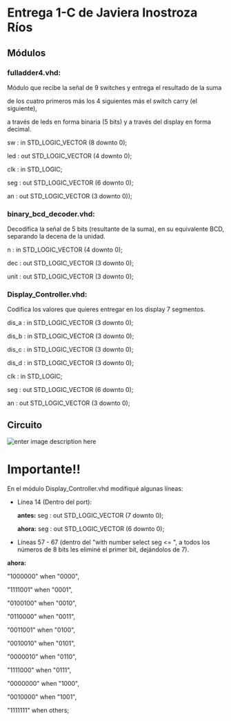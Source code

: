 # Entrega 1-C de Javiera Inostroza Ríos

## Módulos

### fulladder4.vhd:
	   
Módulo que recibe la señal de 9 switches y entrega el resultado de la suma 
	   
de los cuatro primeros más los 4 siguientes más el switch carry (el siguiente), 
	   
a través de leds en forma binaria (5 bits) y a través del display en forma decimal. 
	   
           

sw : in STD_LOGIC_VECTOR (8 downto 0);
           
led : out STD_LOGIC_VECTOR (4 downto 0);
           
clk : in STD_LOGIC;
           
seg : out STD_LOGIC_VECTOR (6 downto 0);
           
an : out STD_LOGIC_VECTOR (3 downto 0));




### binary_bcd_decoder.vhd:

	
Decodifica la señal de 5 bits (resultante de la suma), en su equivalente BCD, separando la decena de la unidad.

	 
n       : in  STD_LOGIC_VECTOR (4 downto 0);
	 
dec : out STD_LOGIC_VECTOR (3 downto 0);
	 
unit    : out STD_LOGIC_VECTOR (3 downto 0);
           


### Display_Controller.vhd:
	
Codifica los valores que quieres entregar en los display 7 segmentos.
	
        
dis_a       : in   STD_LOGIC_VECTOR (3 downto 0);
        
dis_b       : in   STD_LOGIC_VECTOR (3 downto 0);
        
dis_c       : in   STD_LOGIC_VECTOR (3 downto 0);
        
dis_d       : in   STD_LOGIC_VECTOR (3 downto 0);
        
clk         : in   STD_LOGIC;
        
seg         : out  STD_LOGIC_VECTOR (6 downto 0);
        
an          : out  STD_LOGIC_VECTOR (3 downto 0);



## Circuito



![enter image description here](https://www.draw.io/?lightbox=1&highlight=0000ff&edit=_blank&layers=1&nav=1&title=Untitled%20Diagram.drawio#R7V1dk5s2FP01O5M%2bZAdJiI/HdLcfD%2b0003Sm6VOGrInNlDVbzMbe/PqCAdtcvIsiJF0ZNg9Zg42Mdc7Vvbr3SFyxm/vdL3n0sPo9W8TpFXUWuyt2e0UpodQp/1RnnuoznufWJ5Z5smg%2bdDzxIfkWNyeb65aPySLedD5YZFlaJA/dk3fZeh3fFZ1zUZ5n2%2b7HvmRp91sfomXcO/HhLkr7Z/9OFsWqPhtQ/3j%2b1zhZrtpvJl5Yv3MftR9ufslmFS2y7ckp9tMVu8mzrKhf3e9u4rTqvLZf6ut%2bfubdw43l8boQuSCmq%2bjDMni7zd2ChIuftn%2bs/3zbtPI1Sh%2bbH9zcbPHU9kB53w/Vyyy/Yj9uV0kRf3iI7qoz2xLy8tyquE/LI1K%2bzLMiKpJsXR6GTnnctB7nRbx79rbJoTNKFsXZfVzkT%2bVHmgt4yOtLGgIRtzneHuHgTRevTpBwm3NRQ4DloeVjH5Uvmm76ji5r8Xypz6pfnJQk%2bi36HKfvs03SdMrnrCiy%2b7JjDmSoemkRbVbxojmI0mRZffSu7J%2b46vIvSZreZGnV/WXT7Mv%2bX7fb269711xbZBUumyLP/j2wltTfuofyfresrPU6TkuTyasrr9Nsmdx9WkZFvDl5XV6TPcR5i%2bmeAlowdjoYs8DpYRyewZhrw1jALiaK8U4XyJ7XNWTm9EEOTBoyo8Mgx%2bvFu8qLlEfrbB13IYl3SfGxgbR6/U/1%2bpry5vB2d/Le7dPJwfs4T8rfUEF/e%2bzdeNFzRaBvy1vLHvO7%2bIUf9RwIA6Nley6P0xL3r937ONfzzTe8z5LyDg8Y%2bxQM1gyAV99/c9Wps4INkW5DkARFlC/jotfOngeHXz2CGt6r/Su3fxdwg2PbfzjS/kXNFssaPRg6yVojbMiwNboCEddlA%2bWrAsp3r3GhEgicLhsq1g1VCVFkU72GdCM1NvqxHinSRSqUtin%2bYju6cWIjcTofpfqoUSoqMXigarQdYJhuZrhamIE7f8EdMmgXUMq4JDOGvIRuagjMX16mxrq8gY%2bnBzU5eHt4JMf%2b6On0SJ4edbe8FLN7qPwAPptKO39/oCHd/PBV8cPp8sPHJohdMy55gsCGqGGCBMMEQS4MeNQHcx0a9ksD7hmwtWUU%2bBRjtZoKaBblApcsHcYzv9uQZ9ai%2bOho7Zkhl2IPucgE4UEX10CWIJBppgnCtQwe8y5HAEh9WW4MkUw3N8bG86KQ4qXVBkZn6cDJtBUri6xVzLxsjCdamxz0K1bleRnUGojHHbhTPS4QyWMTEtlHiRISO9ABjJR2ZiD/yQwPkR61iZHiRLI89%2bA7oPInyw8fBMKuY5YfhE41e3mi%2b0SpewBcpV0aqHu4hovMhI4NskQxvXioeg2ZRsr%2bPKJLLBMYEyogTJqo%2bkyX%2bMwFQxa6wvhQdJ4hyNokhi6MbLElxoSN1UPZOGFquIvmHKGQVFa/wRmqVo6ICNBfh4DvHAI8y1TGhI0tCopaLpo9wgBK2h5xRf%2bEjS3R2Y6Uq0oQ7obIOmPCxlbLrMcKpPukhcY98zScgCYii2kuGypQK5CVKEDzNKwnJWx07crCclOTgkDjhqNqyB0gmXZyjK4j2TiTQSYHlJzI6o0HnYV2doxdS2dryr6ZpNkSW0sLSqFvMV2GJqMX8VkrOcZOh6iiSK8hw5pjIrJ4ELtY4FonOiajV/JZGba5uCG9BzyzdEzPcWXHZPz6QVt1x9gU8RUJj3tcM06RSS4kxC5SAFBl1TiDNNPODqvUOFb6qrZgPzxkIc83oYRQVlbicuzZxAXIrLFTG8KkxPajgJSyIyV3cHWtRGTR5GUmQWou4eVQFanhYA7VuHDRnfqWU%2bqggg0ZRqq9b4tzEZTZJlzkAgmciQpadOlZKFyHhC5c5ALppomCrE21xGDogi5c1LSVAXJMXHMXyzkyqE2TrQUzjiu%2bEdnL4HUI%2bM6BHu5Khi5cHL0hgajlotkjDKCk7RFZSDz57QGYKokpI9jCxdEbBNiOFQX5HGnhYs88TScZRy%2bdtx4qkA%2bWLXJC8zStTeOj1Uc2VhU4agGLqtrKf4hkusnRZoEnNpPBJQcsWcsKFwedhXZ2jF6gZ2vOvp6k2RJbS6vSoG8xXmpUt12JdcJF5HSIMorAhkwLFz2BZBl2scCzT7jYPgpwWmFbTQY0zww2/JCO6amPLFz0xqaf7BUuIlMkVCRc7HHNOEVGS9OsDO1xvTIM7WXlOIM0086O6WfaFG2a2gugjBuyVcopK8MKLh7V46YGoJxPVgFEkZ%2bRcXiSs82kxHZVFxPyAFLKOjVGkTWm7Y3bQUpxLlmfjACbSknvnsp6Oy6aZsh0M5q40RYFwEo7NlAQMa5C9ulIhoiCevlQwYZMI2V/YhFuxocuQvbnK07TtqkeiJ7QNci%2bQG5wohhrEyASYpsG2Z9keq/mLpZrJKoeNU48XB2dL5Ddex0Cvm8IgNtDokuQ/akr8IiqvYxhQ8bNceorG4kqPRyh2BLk1oYnixVIwUgrkHvWaToFHYzN5diOFCg2yooVoHGa1pgGYzMqVpacfNScvarFOQMU006NSS6kxKUGKDFKq4%2bH/IR2bowWwNmaqq9nZ7ZE1dLKUuhXjNegA10iOHzxMXIeRBlFYEOmxceBQJYMuUbg26c9Dia5133NBSybAiIL6Wg%2bQFYeB8rUaNYpj3EJQhxFymPINOMM0bPgFDuoR65MAFBlFTiDLNPNjpadk83aDA3Q0rGTaTsOrdJKWRlStHIKgYAeNScA5vLSsuMAecYXUvspie2nhCmJHe4ATkp7NIasOg6VPUTAukQVbswDN3KTZgiIiI2rjsPppjJR91EA7siVnVODKohxzXFo1VMERPmBhTqnisYF2JB5zzH1RZiDD/iRfvyWcaimLrYaet67MFK9JT6GgZq61mpof9sL2USetl8/WaCGRMAXss6GOufyQF5aVLrfbH%2bjR8S8/x6z9o23m%2bRbefZd%2bYHgYXd8r3y1rP7eRXn%2b9Mlp2ypvrm6ufrfHhSLeFV0C1OLhVnfcEORUityc6smVoRb5Plksqq85W/3Ls8f14iB9brpiVMEPGF4L70C5D5ZOlZX7qHNueqIA4M32jfvD7OD14OOf0OE9J5NQAy%2bZH7wcWC8Jr8XK9RoBPjd9VAOwMz%2bAPbhxU99%2bmVl4z80S1cBL5wcvo7Z533MzSzXw8vnBCx%2bYVw7PIQ24T9z6f4aMNtEaTJPZ4c0DKJ87PDEYD2OqB%2bM0Xrxh8zNpAh9M6KMDfK7ip8yI6ewQdp2eEXPsoJpomhRXRjzLaRMs2qADrGlaXAE8y2nTM1U5PIA1BdYVwGMmTnlcfkH0ef%2bBqvMfqszt/tfzH6/4bQXtY5HVN7G/oEU6jb8UZ3BudlIo8U3Wy7%2bqg9u3rqLJUs/1olvtufKOMtfLZoEqXD2KHzFTjRFzlYJ2bsrhrmib/JwfcZ3bKN1Fnp/Zxsgw8ppC6c32jTc/J9xb%2b4EOr77S0utM2AJ49ZWW/BnCC%2bZIFpSWqL7aQzA/gGHlXyO%2b5WGeVV1%2beO%2bXaju137NFXH3ifw==)




# Importante!!


En el módulo Display_Controller.vhd modifiqué algunas líneas:

 
- Línea 14 (Dentro del port):
	
	**antes:**     seg   :   out  STD_LOGIC_VECTOR (7 downto 0);
	
	**ahora:**    seg   :   out  STD_LOGIC_VECTOR (6 downto 0);
 
- Líneas 57 - 67 (dentro del "with number select seg <= ", a todos los números de 8 bits les eliminé el primer bit, 
dejándolos de 7).
 

**ahora:**
                
"1000000" when "0000",
                
"1111001" when "0001",
                
"0100100" when "0010",
                
"0110000" when "0011",
                
"0011001" when "0100",
                
"0010010" when "0101",
                
"0000010" when "0110",
                
"1111000" when "0111",
                
"0000000" when "1000",
                
"0010000" when "1001",
                
"1111111" when others;

